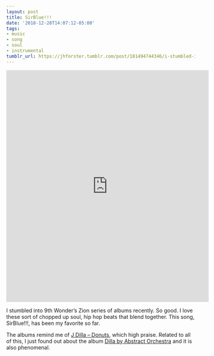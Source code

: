 ```yaml
---
layout: post
title: SirBlue!!!
date: '2018-12-28T14:07:12-05:00'
tags:
- music
- song
- soul
- instrumental
tumblr_url: https://jhforster.tumblr.com/post/181494744346/i-stumbled-into-9th-wonders-zion-series-of-albums
---
```

<iframe class="spotify_audio_player" src="https://embed.spotify.com/?uri=spotify%3Atrack%3A1jY1bqCGkC8QFwifBAiRLW%3Fsi%3Ds_iuleP_SienMqBc3zLz_w&amp;view=coverart" frameborder="0" allowtransparency="true" width="540" height="620"></iframe>  

I stumbled into 9th Wonder’s Zion series of albums recently. So good. I love these sort of chopped up soul, hip hop beats that blend together. This song, SirBlue!!!, has been my favorite so far.

The albums remind me of [J Dilla – Donuts](https://open.spotify.com/album/7xJ7jHNu3JNfdnao9xwMho?si=ASBx-6kGTcmD7Lw6zpAe7w), which high praise. Related to all of this, I just found out about the album [Dilla by Abstract Orchestra](https://open.spotify.com/album/2k03GJKwMPvBOXXL7gcvVf?si=-Jfhunn3SCa3m9VDHJ0X2A) and it is also phenomenal.

